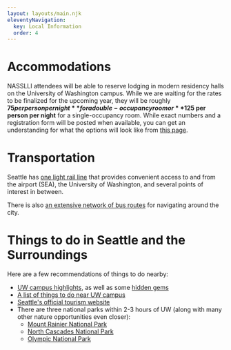 ```yaml
---
layout: layouts/main.njk
eleventyNavigation:
  key: Local Information
  order: 4
---
```


# Accommodations

NASSLLI attendees will be able to reserve lodging in modern residency halls on the University of Washington campus.  While we are waiting for the rates to be finalized for the upcoming year, they will be roughly **$75 per person per night** for a double-occupancy room or **$125 per person per night** for a single-occupancy room.  While exact numbers and a registration form will be posted when available, you can get an understanding for what the options will look like from [this page](https://hfs.uw.edu/Summer-Conference-Center/Conference-Accommodations).

# Transportation

Seattle has [one light rail line](https://www.soundtransit.org/ride-with-us/routes-schedules?route=1%20Line) that provides convenient access to and from the airport (SEA), the University of Washington, and several points of interest in between.

There is also [an extensive network of bus routes](https://kingcounty.gov/en/dept/metro) for navigating around the city.

# Things to do in Seattle and the Surroundings

Here are a few recommendations of things to do nearby:
- [UW campus highlights](https://www.washington.edu/visit/campus-highlights-guide/), as well as some [hidden gems](https://www.washington.edu/visit/hidden-gems/)
- [A list of things to do near UW campus](https://www.washington.edu/visit/exploring-seattle/)
- [Seattle's official tourism website](https://visitseattle.org/)
- There are three national parks within 2-3 hours of UW (along with many other nature opportunities even closer):
    - [Mount Rainier National Park](https://www.nps.gov/mora/index.htm)
    - [North Cascades National Park](https://www.nps.gov/noca/index.htm)
    - [Olympic National Park](https://www.nps.gov/olym/index.htm)